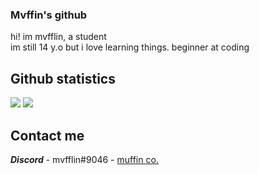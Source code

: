 ### Mvffin's github
hi! im mvfflin, a student
<br>
im still 14 y.o but i love learning things.
beginner at coding

## Github statistics
![](https://raw.githubusercontent.com/mvfflin/github-stats/master/generated/overview.svg#gh-dark-mode-only)
![](https://raw.githubusercontent.com/mvfflin/github-stats/master/generated/languages.svg#gh-dark-mode-only)

## Contact me
***Discord*** - mvfflin#9046 - [muffin co.]([https://discord.mvlin.xyz](https://discord.gg/7uYHY7frbR))
